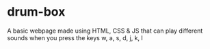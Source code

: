# drum-box

A basic webpage made using HTML, CSS & JS that can play different sounds when you press the keys w, a, s, d, j, k, l
